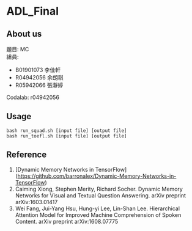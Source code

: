# ADL_Final

## About us
題目: MC  
組員:  
* B01901073 李佳軒  
* R04942056 余朗祺  
* R05942066 張瀞婷  

Codalab: r04942056  

## Usage
`bash run_squad.sh [input file] [output file]`  
`bash run_toefl.sh [input file] [output file]`

## Reference
1. [Dynamic Memory Networks in TensorFlow] (https://github.com/barronalex/Dynamic-Memory-Networks-in-TensorFlow)
2. Caiming Xiong, Stephen Merity, Richard Socher. Dynamic Memory Networks for Visual and Textual Question Answering. arXiv preprint arXiv:1603.01417
3. Wei Fang, Jui-Yang Hsu, Hung-yi Lee, Lin-Shan Lee. Hierarchical Attention Model for Improved Machine Comprehension of Spoken Content. arXiv preprint arXiv:1608.07775

